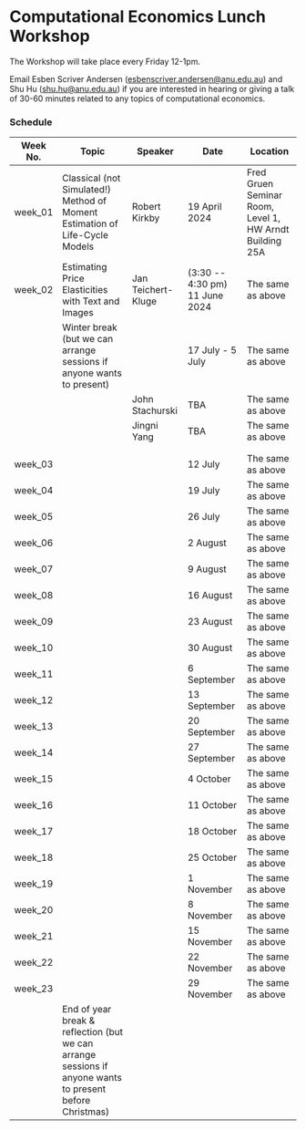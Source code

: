 # Computational Economics Lunch Workshop

The Workshop will take place every Friday 12-1pm.

Email Esben Scriver Andersen ([esbenscriver.andersen@anu.edu.au](mailto:esbenscriver.andersen@anu.edu.au)) and Shu Hu ([shu.hu@anu.edu.au](mailto:shu.hu@anu.edu.au)) if you are interested in hearing or giving a talk of 30-60 minutes related to any topics of computational economics.

### Schedule

| Week No. | Topic                                                       | Speaker                                                     | Date              | Location                                                   |
| -------- | ------------------------------------------------------------ | ------------------------------------------------------------ | ----------------- | ------------------------------------------------------- |
| week_01 | Classical (not Simulated!) Method of Moment Estimation of Life-Cycle Models | Robert Kirkby | 19 April 2024 | Fred Gruen Seminar Room, Level 1, HW Arndt Building 25A |
| week_02  | Estimating Price Elasticities with Text and Images | Jan Teichert-Kluge |  (3:30 -- 4:30 pm) 11 June 2024    | The same as above                                       |
|  | Winter break (but we can arrange sessions if anyone wants to present) | | 17 July - 5 July | The same as above |
|  |  | John Stachurski | TBA | The same as above |
|  |  | Jingni Yang | TBA | The same as above |
|  |  |  |  |  |
|  |  |  |  |  |
| week_03 |       |         | 12 July | The same as above |
| week_04 | | | 19 July | The same as above |
| week_05 |  | | 26 July | The same as above |
| week_06 |  | | 2 August | The same as above |
| week_07 |  | | 9 August | The same as above |
| week_08 |  | | 16 August | The same as above |
| week_09 |  | | 23 August | The same as above |
| week_10 |  | | 30 August | The same as above |
| week_11 |  | | 6 September | The same as above |
| week_12 |  | | 13 September | The same as above |
| week_13 |  | | 20 September | The same as above |
| week_14 |  | | 27 September | The same as above |
| week_15 |  | | 4 October | The same as above |
| week_16 | | | 11 October | The same as above |
| week_17 | | | 18 October | The same as above |
| week_18 | | | 25 October | The same as above |
| week_19 | | | 1 November | The same as above |
| week_20 | | | 8 November | The same as above |
| week_21 | | | 15 November | The same as above |
| week_22 | | | 22 November | The same as above |
| week_23 | | | 29 November | The same as above |
| | End of year break & reflection (but we can arrange sessions if anyone wants to present before Christmas) | | | |
